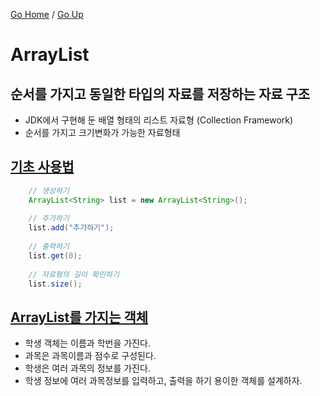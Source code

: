 [Go Home](https://github.com/devJRL/CodeLab-JAVA-Basic#codelab-java-basic) / [Go Up](..)

# ArrayList

## 순서를 가지고 동일한 타입의 자료를 저장하는 자료 구조 
- JDK에서 구현해 둔 배열 형태의 리스트 자료형 (Collection Framework)
- 순서를 가지고 크기변화가 가능한 자료형태

## [기초 사용법](./ArrayListTest.java)
```java
	// 생성하기
	ArrayList<String> list = new ArrayList<String>();
	
	// 추가하기
	list.add("추가하기");
	
	// 출력하기
	list.get(0);
	
	// 자료형의 길이 확인하기
	list.size();
```

## [ArrayList를 가지는 객체](./StudentTest.java)

- 학생 객체는 이름과 학번을 가진다.
- 과목은 과목이름과 점수로 구성된다. 
- 학생은 여러 과목의 정보를 가진다.
- 학생 정보에 여러 과목정보를 입력하고, 출력을 하기 용이한 객체를 설계하자.